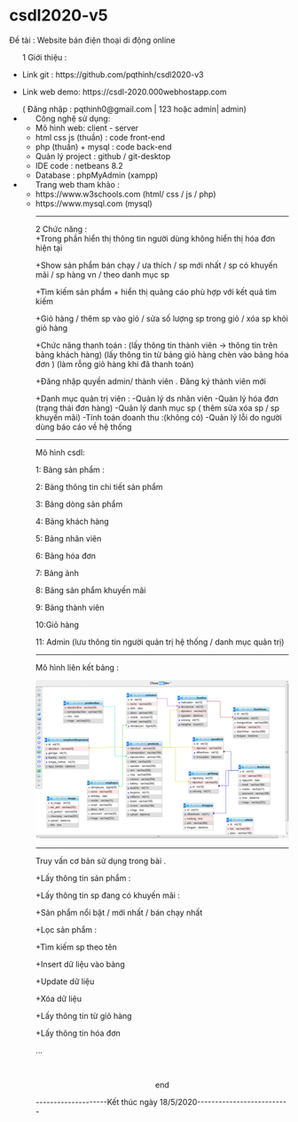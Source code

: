 # csdl2020-v5
Đề tài : Website bán điện thoại di động online

<ul>1 Giới thiệu :
  <li><p>Link git :  https://github.com/pqthinh/csdl2020-v3<p></li>
  <li><p>Link web demo: https://csdl-2020.000webhostapp.com<p></li>
( Đăng nhập :  pqthinh0@gmail.com | 123  hoặc admin| admin) 
<li>
  <ul> Công nghệ sử dụng: 
    <li>Mô hình web:  client - server </li>
    <li>html css js (thuần) : code front-end </li>
    <li>php (thuần) + mysql  : code back-end</li>
    <li>Quản lý project : github / git-desktop</li>
    <li>IDE code : netbeans 8.2</li>
    <li>Database : phpMyAdmin (xampp)</li>
  </ul>
</li>
<li> 
  <ul> Trang web tham khảo :
      <li>https://www.w3schools.com  (html/ css / js  / php) </li>
      <li>https://www.mysql.com  (mysql)</li>
  </ul>
  </li>
<ul>
<hr>
  
2 Chức năng :<br/>
+Trong phần hiển thị thông tin người dùng không hiển thị hóa đơn hiện tại

+Show sản phẩm bán chạy / ưa thích / sp mới nhất / sp có khuyến mãi / sp hàng vn / theo danh mục sp

+Tìm kiếm sản phẩm + hiển thị quảng cáo phù hợp với kết quả tìm kiếm

+Giỏ hàng / thêm sp vào giỏ / sửa số lượng sp trong giỏ / xóa sp khỏi giỏ hàng

+Chức năng thanh toán :
  (lấy thông tin thành viên -> thông tin trên bảng khách hàng)
  (lấy thông tin từ bảng giỏ hàng chèn vào bảng hóa đơn )
  (làm rỗng giỏ hàng khi đã thanh toán)
  
+Đăng nhập quyền admin/ thành viên . Đăng ký thành viên mới

+Danh mục quản trị viên : 
-Quản lý ds nhân viên
-Quản lý hóa đơn (trạng thái đơn hàng)
-Quản lý danh mục sp ( thêm sửa xóa sp / sp khuyến mãi)
-Tính toán doanh thu :(không có)
-Quản lý lỗi do người dùng báo cáo về hệ thống
<hr>

Mô hình csdl:

1: Bảng sản phẩm :

2: Bảng thông tin chi tiết sản phẩm

3: Bảng dòng sản phẩm 

4: Bảng khách hàng

5: Bảng nhân viên

6: Bảng hóa đơn

7: Bảng ảnh

8: Bảng sản phẩm khuyến mãi

9: Bảng thành viên

10:Giỏ hàng

11: Admin (lưu thông tin người quản trị hệ thống / danh mục quản trị)

<hr>
Mô hình liên kết bảng :
<br>

![alternativetext](mohinhlienketbang.png)
<hr>
Truy vấn cơ bản sử dụng trong bài .

+Lấy thông tin sản phẩm :

+Lấy thông tin sp đang có khuyến mãi :

+Sản phẩm nổi bật / mới nhất / bán chạy nhất

+Lọc sản phẩm :

+Tìm kiếm sp theo tên

+Insert dữ liệu vào bảng

+Update dữ liệu

+Xóa dữ liệu

+Lấy thông tin từ giỏ hàng

+Lấy thông tin hóa đơn 

...

<br>
<p style="border-botom: 1px solid red; text-align: center;">end</p>
<p>--------------------Kết thúc ngày 18/5/2020--------------------------</p>
